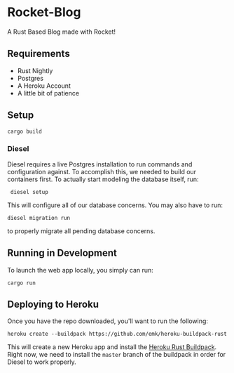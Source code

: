 # Rocket-Blog
A Rust Based Blog made with Rocket!


## Requirements

* Rust Nightly
* Postgres
* A Heroku Account
* A little bit of patience 

## Setup

```
cargo build
```

### Diesel

Diesel requires a live Postgres installation to run commands and configuration against.
To accomplish this, we needed to build our containers first. To actually start modeling the database
itself, run:

```
 diesel setup
```

This will configure all of our database concerns. You may also have to run:

```
diesel migration run
```

to properly migrate all pending database concerns.

## Running in Development

To launch the web app locally, you simply can run:

```
cargo run
```

## Deploying to Heroku

Once you have the repo downloaded, you'll want to run the following:

```
heroku create --buildpack https://github.com/emk/heroku-buildpack-rust
```

This will create a new Heroku app and install the [Heroku Rust Buildpack](https://github.com/emk/heroku-buildpack-rust). Right now, we need to install the `master` branch of the buildpack in order for Diesel to work properly.